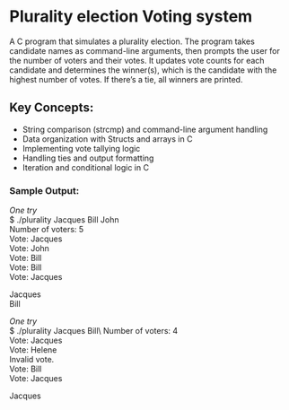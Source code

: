 # Plurality election Voting system 
A C program that simulates a plurality election. The program takes candidate names as command-line arguments, then prompts the user for the number of voters and their votes. It updates vote counts for each candidate and determines the winner(s), which is the candidate with the highest number of votes. If there’s a tie, all winners are printed.



## Key Concepts:
-	String comparison (strcmp) and command-line argument handling
-	Data organization with Structs and arrays in C
-	Implementing vote tallying logic
-	Handling ties and output formatting
-	Iteration and conditional logic in C



### Sample Output:
*One try*\
$ ./plurality Jacques Bill John\
Number of voters: 5\
Vote: Jacques\
Vote: John\
Vote: Bill\
Vote: Bill\
Vote: Jacques

Jacques\
Bill 


*One try*\
$ ./plurality Jacques Bill\ 
Number of voters: 4\
Vote: Jacques\
Vote: Helene\
Invalid vote.\
Vote: Bill \
Vote: Jacques 

Jacques 



